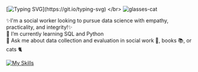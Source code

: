  [![Typing SVG](https://readme-typing-svg.demolab.com?font=Doto&size=40&pause=1000&color=13DBF7&background=F4FFFF00&width=440&height=55&lines=Hi+there+%F0%9F%91%8B;I'm+Mal.)](https://git.io/typing-svg)
</br> ![glasses-cat](https://github.com/user-attachments/assets/0918e583-549d-4e01-b551-972c4ab67fe8)
</br>

✨I'm a social worker looking to pursue data science with empathy, practicality, and integrity!✨
<br/>
🌱 I’m currently learning SQL and Python
<br/>
💬 Ask me about data collection and evaluation in social work 💓, books 📚, or cats 🐈
<br/>

[![My Skills](https://skillicons.dev/icons?i=mysql,sqlite,visualstudio,wordpress)](https://skillicons.dev)

<!--
**ossa-malum/ossa-malum** is a ✨ _special_ ✨ repository because its `README.md` (this file) appears on your GitHub profile.

Here are some ideas to get you started:

- 🔭 I’m currently working on ...
- 🌱 I’m currently learning ...
- 👯 I’m looking to collaborate on ...
- 🤔 I’m looking for help with ...
- 💬 Ask me about ...
- 📫 How to reach me: ...
- 😄 Pronouns: ...
- ⚡ Fun fact: ...
-->
